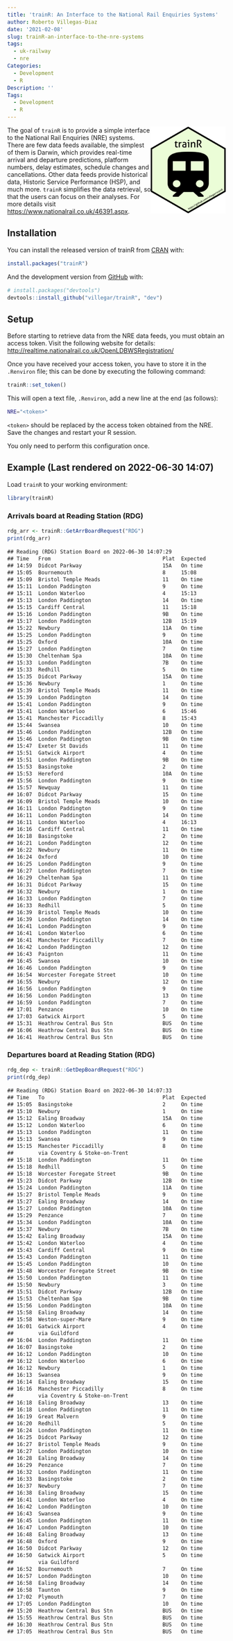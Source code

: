 ```yaml
---
title: 'trainR: An Interface to the National Rail Enquiries Systems'
author: Roberto Villegas-Diaz
date: '2021-02-08'
slug: trainR-an-interface-to-the-nre-systems
tags:
  - uk-railway
  - nre
Categories:
  - Development
  - R
Description: ''
Tags:
  - Development
  - R
---
```


<img src="https://raw.githubusercontent.com/villegar/trainR/main/inst/images/logo.png" alt="logo" align="right" height=200px/>

The goal of `trainR` is to provide a simple interface to the 
National Rail Enquiries (NRE) systems. There are few data feeds 
available, the simplest of them is Darwin, which provides real-time 
arrival and departure predictions, platform numbers, delay estimates, 
schedule changes and cancellations. Other data feeds provide historical 
data, Historic Service Performance (HSP), and much more. `trainR` 
simplifies the data retrieval, so that the users can focus on their 
analyses. For more details visit 
https://www.nationalrail.co.uk/46391.aspx.

## Installation

You can install the released version of trainR from [CRAN](https://CRAN.R-project.org) with:

``` r
install.packages("trainR")
```

And the development version from [GitHub](https://github.com/) with:

``` r
# install.packages("devtools")
devtools::install_github("villegar/trainR", "dev")
```

## Setup
Before starting to retrieve data from the NRE data feeds, you must obtain an access token. 
Visit the following website for details: http://realtime.nationalrail.co.uk/OpenLDBWSRegistration/

Once you have received your access token, you have to store it in the `.Renviron` file; this can be 
done by executing the following command:


```r
trainR::set_token()
```

This will open a text file, `.Renviron`, add a new line at the end (as follows):

```bash
NRE="<token>"
```

`<token>` should be replaced by the access token obtained from the NRE. Save the changes and restart 
your R session.

You only need to perform this configuration once.

## Example (Last rendered on 2022-06-30 14:07)

Load `trainR` to your working environment:

```r
library(trainR)
```

### Arrivals board at Reading Station (RDG)


```r
rdg_arr <- trainR::GetArrBoardRequest("RDG")
print(rdg_arr)
```

```
## Reading (RDG) Station Board on 2022-06-30 14:07:29
## Time   From                                    Plat  Expected
## 14:59  Didcot Parkway                          15A   On time
## 15:05  Bournemouth                             8     15:08
## 15:09  Bristol Temple Meads                    11    On time
## 15:11  London Paddington                       9     On time
## 15:11  London Waterloo                         4     15:13
## 15:13  London Paddington                       14    On time
## 15:15  Cardiff Central                         11    15:18
## 15:16  London Paddington                       9B    On time
## 15:17  London Paddington                       12B   15:19
## 15:22  Newbury                                 11A   On time
## 15:25  London Paddington                       9     On time
## 15:25  Oxford                                  10A   On time
## 15:27  London Paddington                       7     On time
## 15:30  Cheltenham Spa                          10A   On time
## 15:33  London Paddington                       7B    On time
## 15:33  Redhill                                 5     On time
## 15:35  Didcot Parkway                          15A   On time
## 15:36  Newbury                                 1     On time
## 15:39  Bristol Temple Meads                    11    On time
## 15:39  London Paddington                       14    On time
## 15:41  London Paddington                       9     On time
## 15:41  London Waterloo                         6     15:46
## 15:41  Manchester Piccadilly                   8     15:43
## 15:44  Swansea                                 10    On time
## 15:46  London Paddington                       12B   On time
## 15:46  London Paddington                       9B    On time
## 15:47  Exeter St Davids                        11    On time
## 15:51  Gatwick Airport                         4     On time
## 15:51  London Paddington                       9B    On time
## 15:53  Basingstoke                             2     On time
## 15:53  Hereford                                10A   On time
## 15:56  London Paddington                       9     On time
## 15:57  Newquay                                 11    On time
## 16:07  Didcot Parkway                          15    On time
## 16:09  Bristol Temple Meads                    10    On time
## 16:11  London Paddington                       9     On time
## 16:11  London Paddington                       14    On time
## 16:11  London Waterloo                         4     16:13
## 16:16  Cardiff Central                         11    On time
## 16:18  Basingstoke                             2     On time
## 16:21  London Paddington                       12    On time
## 16:22  Newbury                                 11    On time
## 16:24  Oxford                                  10    On time
## 16:25  London Paddington                       9     On time
## 16:27  London Paddington                       7     On time
## 16:29  Cheltenham Spa                          11    On time
## 16:31  Didcot Parkway                          15    On time
## 16:32  Newbury                                 1     On time
## 16:33  London Paddington                       7     On time
## 16:33  Redhill                                 5     On time
## 16:39  Bristol Temple Meads                    10    On time
## 16:39  London Paddington                       14    On time
## 16:41  London Paddington                       9     On time
## 16:41  London Waterloo                         6     On time
## 16:41  Manchester Piccadilly                   7     On time
## 16:42  London Paddington                       12    On time
## 16:43  Paignton                                11    On time
## 16:45  Swansea                                 10    On time
## 16:46  London Paddington                       9     On time
## 16:54  Worcester Foregate Street               10    On time
## 16:55  Newbury                                 12    On time
## 16:56  London Paddington                       9     On time
## 16:56  London Paddington                       13    On time
## 16:59  London Paddington                       7     On time
## 17:01  Penzance                                10    On time
## 17:03  Gatwick Airport                         5     On time
## 15:31  Heathrow Central Bus Stn                BUS   On time
## 16:06  Heathrow Central Bus Stn                BUS   On time
## 16:41  Heathrow Central Bus Stn                BUS   On time
```

### Departures board at Reading Station (RDG)


```r
rdg_dep <- trainR::GetDepBoardRequest("RDG")
print(rdg_dep)
```

```
## Reading (RDG) Station Board on 2022-06-30 14:07:33
## Time   To                                      Plat  Expected
## 15:05  Basingstoke                             2     On time
## 15:10  Newbury                                 1     On time
## 15:12  Ealing Broadway                         15A   On time
## 15:12  London Waterloo                         6     On time
## 15:13  London Paddington                       11    On time
## 15:13  Swansea                                 9     On time
## 15:15  Manchester Piccadilly                   8     On time
##        via Coventry & Stoke-on-Trent           
## 15:18  London Paddington                       11    On time
## 15:18  Redhill                                 5     On time
## 15:18  Worcester Foregate Street               9B    On time
## 15:23  Didcot Parkway                          12B   On time
## 15:24  London Paddington                       11A   On time
## 15:27  Bristol Temple Meads                    9     On time
## 15:27  Ealing Broadway                         14    On time
## 15:27  London Paddington                       10A   On time
## 15:29  Penzance                                7     On time
## 15:34  London Paddington                       10A   On time
## 15:37  Newbury                                 7B    On time
## 15:42  Ealing Broadway                         15A   On time
## 15:42  London Waterloo                         4     On time
## 15:43  Cardiff Central                         9     On time
## 15:43  London Paddington                       11    On time
## 15:45  London Paddington                       10    On time
## 15:48  Worcester Foregate Street               9B    On time
## 15:50  London Paddington                       11    On time
## 15:50  Newbury                                 3     On time
## 15:51  Didcot Parkway                          12B   On time
## 15:53  Cheltenham Spa                          9B    On time
## 15:56  London Paddington                       10A   On time
## 15:58  Ealing Broadway                         14    On time
## 15:58  Weston-super-Mare                       9     On time
## 16:01  Gatwick Airport                         4     On time
##        via Guildford                           
## 16:04  London Paddington                       11    On time
## 16:07  Basingstoke                             2     On time
## 16:12  London Paddington                       10    On time
## 16:12  London Waterloo                         6     On time
## 16:12  Newbury                                 1     On time
## 16:13  Swansea                                 9     On time
## 16:14  Ealing Broadway                         15    On time
## 16:16  Manchester Piccadilly                   8     On time
##        via Coventry & Stoke-on-Trent           
## 16:18  Ealing Broadway                         13    On time
## 16:18  London Paddington                       11    On time
## 16:19  Great Malvern                           9     On time
## 16:20  Redhill                                 5     On time
## 16:24  London Paddington                       11    On time
## 16:25  Didcot Parkway                          12    On time
## 16:27  Bristol Temple Meads                    9     On time
## 16:27  London Paddington                       10    On time
## 16:28  Ealing Broadway                         14    On time
## 16:29  Penzance                                7     On time
## 16:32  London Paddington                       11    On time
## 16:33  Basingstoke                             2     On time
## 16:37  Newbury                                 7     On time
## 16:38  Ealing Broadway                         15    On time
## 16:41  London Waterloo                         4     On time
## 16:42  London Paddington                       10    On time
## 16:43  Swansea                                 9     On time
## 16:45  London Paddington                       11    On time
## 16:47  London Paddington                       10    On time
## 16:48  Ealing Broadway                         13    On time
## 16:48  Oxford                                  9     On time
## 16:50  Didcot Parkway                          12    On time
## 16:50  Gatwick Airport                         5     On time
##        via Guildford                           
## 16:52  Bournemouth                             7     On time
## 16:57  London Paddington                       10    On time
## 16:58  Ealing Broadway                         14    On time
## 16:58  Taunton                                 9     On time
## 17:02  Plymouth                                7     On time
## 17:05  London Paddington                       10    On time
## 15:20  Heathrow Central Bus Stn                BUS   On time
## 15:55  Heathrow Central Bus Stn                BUS   On time
## 16:30  Heathrow Central Bus Stn                BUS   On time
## 17:05  Heathrow Central Bus Stn                BUS   On time
```
